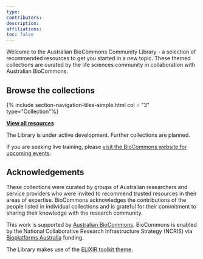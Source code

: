 ```yaml
---
type: 
contributors: 
description: 
affiliations: 
toc: false
---
```

Welcome to the Australian BioCommons Community Library - a selection of recommended resources to get you started in a new topic. These themed collections are curated by the life sciences community in collaboration with Australian BioCommons.

## Browse the collections


{% include section-navigation-tiles-simple.html col = "3" type="Collection"%}

**[View all resources](resources)**

The Library is under active development. Further collections are planned.

If you are seeking live training, please [visit the BioCommons website for upcoming events](https://www.biocommons.org.au/webinars-workshops).

## Acknowledgements
These collections were curated by groups of Australian researchers and service providers who were invited to recommend trusted resources in their areas of expertise. BioCommons acknowledges the contributions of the people listed in individual collections and is grateful for their commitment to sharing their knowledge with the research community.

This work is supported by [Australian BioCommons](https://www.biocommons.org.au/). BioCommons is enabled by the National Collaborative Research Infrastructure Strategy (NCRIS) via [Bioplatforms Australia](https://bioplatforms.com/) funding.


The Library makes use of the [ELIXIR toolkit theme](https://github.com/ELIXIR-Belgium/elixir-toolkit-theme).

